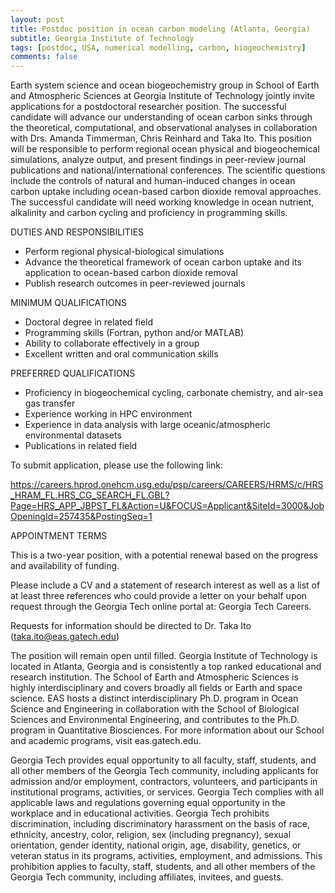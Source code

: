 ```yaml
---
layout: post
title: Postdoc position in ocean carbon modeling (Atlanta, Georgia)
subtitle: Georgia Institute of Technology
tags: [postdoc, USA, numerical modelling, carbon, biogeochemistry]
comments: false
---
```

Earth system science and ocean biogeochemistry group in School of Earth and Atmospheric Sciences at Georgia Institute of Technology jointly invite applications for a postdoctoral researcher position. The successful candidate will advance our understanding of ocean carbon sinks through the theoretical, computational, and observational analyses in collaboration with Drs. Amanda Timmerman, Chris Reinhard and Taka Ito. This position will be responsible to perform regional ocean physical and biogeochemical simulations, analyze output, and present findings in peer-review journal publications and national/international conferences. The scientific questions include the controls of natural and human-induced changes in ocean carbon uptake including ocean-based carbon dioxide removal approaches. The successful candidate will need working knowledge in ocean nutrient, alkalinity and carbon cycling and proficiency in programming skills.


DUTIES AND RESPONSIBILITIES

  *   Perform regional physical-biological simulations
  *   Advance the theoretical framework of ocean carbon uptake and its application to ocean-based carbon dioxide removal
  *   Publish research outcomes in peer-reviewed journals

MINIMUM QUALIFICATIONS

  *   Doctoral degree in related field
  *   Programming skills (Fortran, python and/or MATLAB)
  *   Ability to collaborate effectively in a group
  *   Excellent written and oral communication skills

PREFERRED QUALIFICATIONS

  *   Proficiency in biogeochemical cycling, carbonate chemistry, and air-sea gas transfer
  *   Experience working in HPC environment
  *   Experience in data analysis with large oceanic/atmospheric environmental datasets
  *   Publications in related field


To submit application, please use the following link:

https://careers.hprod.onehcm.usg.edu/psp/careers/CAREERS/HRMS/c/HRS_HRAM_FL.HRS_CG_SEARCH_FL.GBL?Page=HRS_APP_JBPST_FL&Action=U&FOCUS=Applicant&SiteId=3000&JobOpeningId=257435&PostingSeq=1

APPOINTMENT TERMS

This is a two-year position, with a potential renewal based on the progress and availability of funding.


Please include a CV and a statement of research interest as well as a list of at least three references who could provide a letter on your behalf upon request through the Georgia Tech online portal at: Georgia Tech Careers.


Requests for information should be directed to Dr. Taka Ito (taka.ito@eas.gatech.edu)


The position will remain open until filled. Georgia Institute of Technology is located in Atlanta, Georgia and is consistently a top ranked educational and research institution. The School of Earth and Atmospheric Sciences is highly interdisciplinary and covers broadly all fields or Earth and space science. EAS hosts a distinct interdisciplinary Ph.D. program in Ocean Science and Engineering in collaboration with the School of Biological Sciences and Environmental Engineering, and contributes to the Ph.D. program in Quantitative Biosciences. For more information about our School and academic programs, visit eas.gatech.edu.


Georgia Tech provides equal opportunity to all faculty, staff, students, and all other members of the Georgia Tech community, including applicants for admission and/or employment, contractors, volunteers, and participants in institutional programs, activities, or services. Georgia Tech complies with all applicable laws and regulations governing equal opportunity in the workplace and in educational activities. Georgia Tech prohibits discrimination, including discriminatory harassment on the basis of race, ethnicity, ancestry, color, religion, sex (including pregnancy), sexual orientation, gender identity, national origin, age, disability, genetics, or veteran status in its programs, activities, employment, and admissions. This prohibition applies to faculty, staff, students, and all other members of the Georgia Tech community, including affiliates, invitees, and guests.
